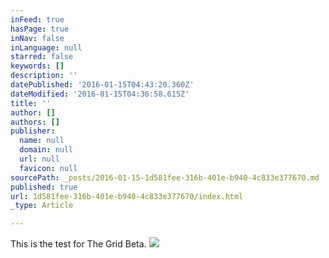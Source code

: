 ```yaml
---
inFeed: true
hasPage: true
inNav: false
inLanguage: null
starred: false
keywords: []
description: ''
datePublished: '2016-01-15T04:43:20.360Z'
dateModified: '2016-01-15T04:36:58.615Z'
title: ''
author: []
authors: []
publisher:
  name: null
  domain: null
  url: null
  favicon: null
sourcePath: _posts/2016-01-15-1d581fee-316b-401e-b940-4c833e377670.md
published: true
url: 1d581fee-316b-401e-b940-4c833e377670/index.html
_type: Article

---
```

This is the test for The Grid Beta.
![](https://the-grid-user-content.s3-us-west-2.amazonaws.com/1d99b5f5-b1b1-4ae3-8f79-427961af9ac4.jpg)